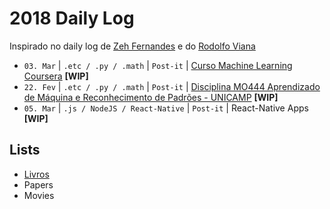 # 2018 Daily Log
Inspirado no daily log de [Zeh Fernandes](https://github.com/zehfernandes/dailylog) e do [Rodolfo Viana](https://github.com/rodolfo-viana/dailylog)

- ```03. Mar``` | ```.etc / .py / .math``` | ```Post-it``` | [Curso Machine Learning Coursera](https://github.com/akliemke/dailylog/blob/master/2018/MLCoursera/MLCoursera.md) **[WIP]**
- ```22. Fev``` | ```.etc / .py / .math``` | ```Post-it``` | [Disciplina MO444 Aprendizado de Máquina e Reconhecimento de Padrões - UNICAMP](https://github.com/akliemke/dailylog/tree/master/2018/MO444) **[WIP]**
- ```05. Mar``` | ```.js / NodeJS / React-Native``` | ```Post-it``` | React-Native Apps **[WIP]**
## Lists
- [Livros](https://github.com/akliemke/dailylog/blob/master/2018/Livros/livros.md)
- Papers
- Movies
